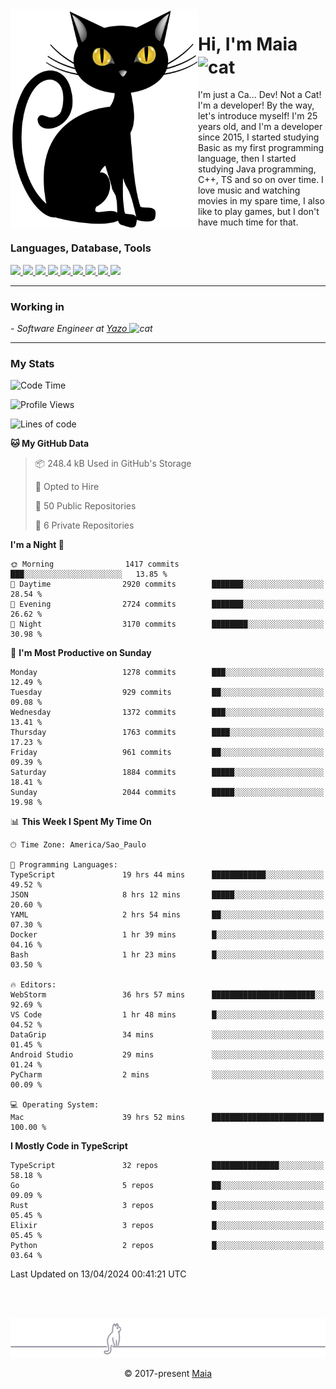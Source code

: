 <img align="left" src="https://raw.githubusercontent.com/gabrielmaialva33/gabrielmaialva33/master/assets/cat_0.png" alt="Stats" width="300px">

<h1 align="left">Hi, I'm Maia 
<img src="https://emojis.slackmojis.com/emojis/images/1643509834/36299/black-cat.gif?1643509834" width="50" height="60" align="center"  alt="cat"/>
</h1>

I'm just a Ca... Dev! Not a Cat! I'm a developer! By the way, let's introduce myself!
I'm 25 years old, and I'm a developer since 2015, I started studying Basic as my first programming
language, then I started studying Java programming, C++, TS and so on over time.
I love music and watching movies in my spare time, I also like to play games, but I don't have much time for that.

<h3 align="left">Languages, Database, Tools</h3>
<p>
  <a href="https://www.typescriptlang.org">
    <img src="https://skillicons.dev/icons?i=ts" />
  </a>
  <a href="https://go.dev">
    <img src="https://skillicons.dev/icons?i=go" />
  </a>
  <a href="https://www.python.org">
    <img src="https://skillicons.dev/icons?i=python" />
  </a>
  <a href="https://gradle.org">
    <img src="https://skillicons.dev/icons?i=gradle" />
  </a>
  <a href="https://redis.io">
    <img src="https://skillicons.dev/icons?i=redis" />
  </a>
  <a href="https://www.mongodb.com">
    <img src="https://skillicons.dev/icons?i=mongodb" />
  </a>
  <a href="https://nodejs.org">
    <img src="https://skillicons.dev/icons?i=nodejs" />
  </a>
  <a href="https://www.javascript.com">
    <img src="https://skillicons.dev/icons?i=js" />
  </a>
  <a href="https://www.docker.com">
    <img src="https://skillicons.dev/icons?i=docker" />
  </a>
</p>

<hr/>

<h3>Working in</h3>

<p><em> - Software Engineer at <a href="[https://pdasolucoes.com.br](https://yazo.com.br/)">Yazo
</a><img src="https://media.giphy.com/media/WUlplcMpOCEmTGBtBW/giphy.gif" width="30" alt="cat"> 
</em></p>

<hr/>

### My Stats

<!--START_SECTION:waka-->
![Code Time](http://img.shields.io/badge/Code%20Time-4%2C127%20hrs%2026%20mins-blue)

![Profile Views](http://img.shields.io/badge/Profile%20Views-17-blue)

![Lines of code](https://img.shields.io/badge/From%20Hello%20World%20I%27ve%20Written-3.0%20million%20lines%20of%20code-blue)

**🐱 My GitHub Data** 

> 📦 248.4 kB Used in GitHub's Storage 
 > 
> 💼 Opted to Hire
 > 
> 📜 50 Public Repositories 
 > 
> 🔑 6 Private Repositories 
 > 
**I'm a Night 🦉** 

```text
🌞 Morning                1417 commits        ███░░░░░░░░░░░░░░░░░░░░░░   13.85 % 
🌆 Daytime                2920 commits        ███████░░░░░░░░░░░░░░░░░░   28.54 % 
🌃 Evening                2724 commits        ███████░░░░░░░░░░░░░░░░░░   26.62 % 
🌙 Night                  3170 commits        ████████░░░░░░░░░░░░░░░░░   30.98 % 
```
📅 **I'm Most Productive on Sunday** 

```text
Monday                   1278 commits        ███░░░░░░░░░░░░░░░░░░░░░░   12.49 % 
Tuesday                  929 commits         ██░░░░░░░░░░░░░░░░░░░░░░░   09.08 % 
Wednesday                1372 commits        ███░░░░░░░░░░░░░░░░░░░░░░   13.41 % 
Thursday                 1763 commits        ████░░░░░░░░░░░░░░░░░░░░░   17.23 % 
Friday                   961 commits         ██░░░░░░░░░░░░░░░░░░░░░░░   09.39 % 
Saturday                 1884 commits        █████░░░░░░░░░░░░░░░░░░░░   18.41 % 
Sunday                   2044 commits        █████░░░░░░░░░░░░░░░░░░░░   19.98 % 
```


📊 **This Week I Spent My Time On** 

```text
🕑︎ Time Zone: America/Sao_Paulo

💬 Programming Languages: 
TypeScript               19 hrs 44 mins      ████████████░░░░░░░░░░░░░   49.52 % 
JSON                     8 hrs 12 mins       █████░░░░░░░░░░░░░░░░░░░░   20.60 % 
YAML                     2 hrs 54 mins       ██░░░░░░░░░░░░░░░░░░░░░░░   07.30 % 
Docker                   1 hr 39 mins        █░░░░░░░░░░░░░░░░░░░░░░░░   04.16 % 
Bash                     1 hr 23 mins        █░░░░░░░░░░░░░░░░░░░░░░░░   03.50 % 

🔥 Editors: 
WebStorm                 36 hrs 57 mins      ███████████████████████░░   92.69 % 
VS Code                  1 hr 48 mins        █░░░░░░░░░░░░░░░░░░░░░░░░   04.52 % 
DataGrip                 34 mins             ░░░░░░░░░░░░░░░░░░░░░░░░░   01.45 % 
Android Studio           29 mins             ░░░░░░░░░░░░░░░░░░░░░░░░░   01.24 % 
PyCharm                  2 mins              ░░░░░░░░░░░░░░░░░░░░░░░░░   00.09 % 

💻 Operating System: 
Mac                      39 hrs 52 mins      █████████████████████████   100.00 % 
```

**I Mostly Code in TypeScript** 

```text
TypeScript               32 repos            ███████████████░░░░░░░░░░   58.18 % 
Go                       5 repos             ██░░░░░░░░░░░░░░░░░░░░░░░   09.09 % 
Rust                     3 repos             █░░░░░░░░░░░░░░░░░░░░░░░░   05.45 % 
Elixir                   3 repos             █░░░░░░░░░░░░░░░░░░░░░░░░   05.45 % 
Python                   2 repos             █░░░░░░░░░░░░░░░░░░░░░░░░   03.64 % 
```




 Last Updated on 13/04/2024 00:41:21 UTC
<!--END_SECTION:waka-->


<br/>
<br/>

<p align="center"><img src="https://raw.githubusercontent.com/gabrielmaialva33/gabrielmaialva33/master/assets/gray0_ctp_on_line.svg?sanitize=true" /></p>
<p align="center">&copy; 2017-present <a href="https://github.com/gabrielmaialva33/" target="_blank">Maia</a>
